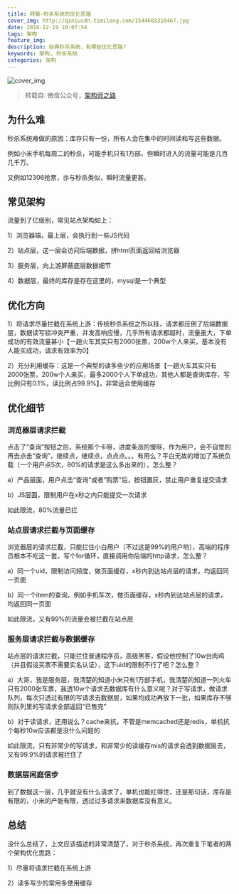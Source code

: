 ```yaml
---
title: 转载-秒杀系统的优化思路
cover_img: http://qiniucdn.timilong.com/1544683310467.jpg
date: 2018-12-19 10:07:54
tags: 架构
feature_img:
description: 经典秒杀系统，有哪些优化思路?
keywords: 架构, 秒杀系统
categories: 架构
---
```


![cover_img](http://qiniucdn.timilong.com/1544683310467.jpg)

> 转载自: 微信公众号，[架构师之路](https://mp.weixin.qq.com/s?__biz=MjM5ODYxMDA5OQ==&mid=204965266&idx=1&sn=aad227dbcb544394ae1717e6af8b77ae&scene=21#wechat_redirect)

## 为什么难

秒杀系统难做的原因：库存只有一份，所有人会在集中的时间读和写这些数据。

例如小米手机每周二的秒杀，可能手机只有1万部，但瞬时进入的流量可能是几百几千万。

又例如12306抢票，亦与秒杀类似，瞬时流量更甚。


## 常见架构

流量到了亿级别，常见站点架构如上：

1）浏览器端，最上层，会执行到一些JS代码

2）站点层，这一层会访问后端数据，拼html页面返回给浏览器

3）服务层，向上游屏蔽底层数据细节

4）数据层，最终的库存是存在这里的，mysql是一个典型


## 优化方向

1）将请求尽量拦截在系统上游：传统秒杀系统之所以挂，请求都压倒了后端数据层，数据读写锁冲突严重，并发高响应慢，几乎所有请求都超时，流量虽大，下单成功的有效流量甚小【一趟火车其实只有2000张票，200w个人来买，基本没有人能买成功，请求有效率为0】

2）充分利用缓存：这是一个典型的读多些少的应用场景【一趟火车其实只有2000张票，200w个人来买，最多2000个人下单成功，其他人都是查询库存，写比例只有0.1%，读比例占99.9%】，非常适合使用缓存


## 优化细节

### 浏览器层请求拦截

点击了“查询”按钮之后，系统那个卡呀，进度条涨的慢呀，作为用户，会不自觉的再去点击“查询”，继续点，继续点，点点点。。。有用么？平白无故的增加了系统负载（一个用户点5次，80%的请求是这么多出来的），怎么整？

a）产品层面，用户点击“查询”或者“购票”后，按钮置灰，禁止用户重复提交请求

b）JS层面，限制用户在x秒之内只能提交一次请求

如此限流，80%流量已拦


### 站点层请求拦截与页面缓存

浏览器层的请求拦截，只能拦住小白用户（不过这是99%的用户哟），高端的程序员根本不吃这一套，写个for循环，直接调用你后端的http请求，怎么整？

a）同一个uid，限制访问频度，做页面缓存，x秒内到达站点层的请求，均返回同一页面

b）同一个item的查询，例如手机车次，做页面缓存，x秒内到达站点层的请求，均返回同一页面

如此限流，又有99%的流量会被拦截在站点层


### 服务层请求拦截与数据缓存

站点层的请求拦截，只能拦住普通程序员，高级黑客，假设他控制了10w台肉鸡（并且假设买票不需要实名认证），这下uid的限制不行了吧？怎么整？

a）大哥，我是服务层，我清楚的知道小米只有1万部手机，我清楚的知道一列火车只有2000张车票，我透10w个请求去数据库有什么意义呢？对于写请求，做请求队列，每次只透过有限的写请求去数据层，如果均成功再放下一批，如果库存不够则队列里的写请求全部返回“已售完”

b）对于读请求，还用说么？cache来抗，不管是memcached还是redis，单机抗个每秒10w应该都是没什么问题的

如此限流，只有非常少的写请求，和非常少的读缓存mis的请求会透到数据层去，又有99.9%的请求被拦住了


### 数据层闲庭信步

到了数据这一层，几乎就没有什么请求了，单机也能扛得住，还是那句话，库存是有限的，小米的产能有限，透过过多请求来数据库没有意义。


## 总结

没什么总结了，上文应该描述的非常清楚了，对于秒杀系统，再次重复下笔者的两个架构优化思路：

1）尽量将请求拦截在系统上游

2）读多写少的常用多使用缓存

